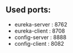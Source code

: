 ## Used ports:
- eureka-server : 8762
- eureka-client : 8708
- config-server : 8888
- config-client : 8082